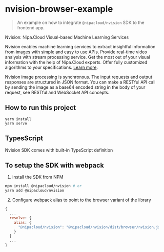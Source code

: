# nvision-browser-example
> An example on how to integrate `@nipacloud/nvision` SDK to the frontend app.

Nvision: Nipa.Cloud Visual-based Machine Learning Services

Nvision enables machine learning services to extract insightful information from images with simple and easy to use APIs. Provide real-time video analysis with stream processing service. Get the most out of your visual information with the help of Nipa.Cloud experts. Offer fully customized algorithms to your specifications. [Learn more](https://docs.nipa.cloud/article-categories/nvision/).

Nvision image processing is synchronous. The input requests and output responses are structured in JSON format. You can make a RESTful API call by sending the image as a base64 encoded string in the body of your request, see RESTful and WebSocket API concepts.

## How to run this project
```
yarn install
yarn serve
```

## TypesScript
Nvision SDK comes with built-in TypeScript definition 

## To setup the SDK with webpack
1. install the SDK from NPM
```bash
npm install @nipacloud/nvision # or
yarn add @nipacloud/nvision 
```
2. Configure webpack alias to point to the browser variant of the library
```js
{
  ...
  resolve: {
    alias: {
      "@nipacloud/nvision": "@nipacloud/nvision/dist/browser/nvision.js"
    }
  }
  ...
}
```